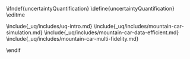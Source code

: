 \ifndef{uncertaintyQuantification}
\define{uncertaintyQuantification}
\editme

\include{_uq/includes/uq-intro.md}
\include{_uq/includes/mountain-car-simulation.md}
\include{_uq/includes/mountain-car-data-efficient.md}
\include{_uq/includes/mountain-car-multi-fidelity.md}

\endif
